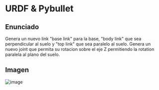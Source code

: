 # URDF & Pybullet
## Enunciado
Genera un nuevo link "base link" para la base, "body link" que sea perpendicular al suelo y "top link" que sea paralelo al suelo.
Genera un nuevo joint que permita su rotacion sobre el eje Z permitiendo la rotation paralela al plano del suelo.
## Imagen
![image](https://github.com/user-attachments/assets/807632d6-4e1e-40a6-b778-fcabb01801fe)


